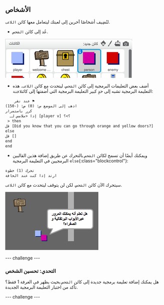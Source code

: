 ## الأشخاص

لنُضِيف أشخاصًا آخرين إلى لعبتك ليتعامل معها كائن `اللاعب`.

+ عُد إلى كائن `الشخص`.

![كائن الشخص](images/person-sprite.png)

+ أضف بعض التعليمات البرمجية إلى كائن `الشخص`، ليتحدث مع كائن `اللاعب`. هذه التعليمة البرمجية تشبه إلى حدٍ كبير التعليمة البرمجية التي أضفتها إلى كائن`لافتة`:

```blocks
    عند نقر ⚑
اذهب إلى الموضع س: (0) ص: (-150)
كرر باستمرار 
  إذا <ملامس لـ [player v] ؟>؟
 > then
قل [Did you know that you can go through orange and yellow doors?]
else
قل []
end
end
```

+ ويمكنك أيضًا أن تسمح لكائن `الشخص` بالتحرك عن طريق إضافة هذين القالبين البرمجيين في التعليمة البرمجية `else`{:class="blockcontrol"}:

```blocks
تحرك (1) خطوة
ارتد إذا كنت عند الحافة
```

سيتحرك الآن كائن `الشخص`، لكن لن يتوقف ليتحدث مع كائن `اللاعب`.

![لقطة الشاشة](images/world-person-test.png)

\--- challenge \---

### التحدي: تحسين الشخص

هل يمكنك إضافة تعليمة برمجية جديدة إلى كائن `الشخص` بحيث يظهر في الغرفة 1 فقط؟ تأكد من اختبار التعليمة البرمجية الجديدة.

\--- challenge \---
